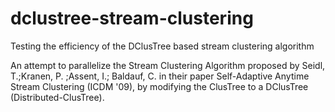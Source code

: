 dclustree-stream-clustering
==========================

Testing the efficiency of the DClusTree based stream clustering algorithm

An attempt to parallelize the Stream Clustering Algorithm proposed by Seidl, T.;Kranen, P. ;Assent, I.; Baldauf, C. in their paper Self-Adaptive Anytime Stream Clustering (ICDM '09), by modifying the ClusTree to a DClusTree (Distributed-ClusTree).
